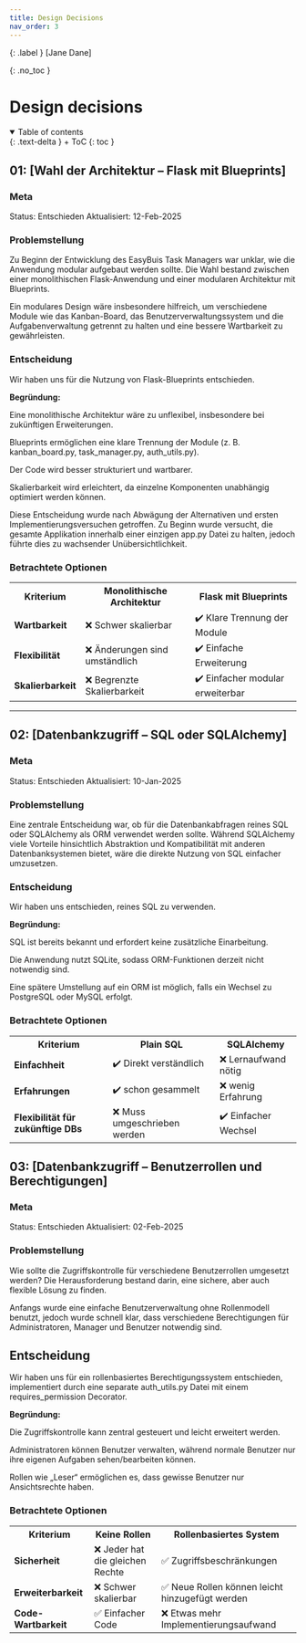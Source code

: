 ```yaml
---
title: Design Decisions
nav_order: 3
---
```


{: .label }
[Jane Dane]

{: .no_toc }
# Design decisions

<details open markdown="block">
{: .text-delta }
<summary>Table of contents</summary>
+ ToC
{: toc }
</details>

## 01: [Wahl der Architektur – Flask mit Blueprints]

### Meta

Status: Entschieden
Aktualisiert: 12-Feb-2025

### Problemstellung

Zu Beginn der Entwicklung des EasyBuis Task Managers war unklar, wie die Anwendung modular aufgebaut werden sollte. Die Wahl bestand zwischen einer monolithischen Flask-Anwendung und einer modularen Architektur mit Blueprints.

Ein modulares Design wäre insbesondere hilfreich, um verschiedene Module wie das Kanban-Board, das Benutzerverwaltungssystem und die Aufgabenverwaltung getrennt zu halten und eine bessere Wartbarkeit zu gewährleisten.

### Entscheidung

Wir haben uns für die Nutzung von Flask-Blueprints entschieden.

**Begründung:**

Eine monolithische Architektur wäre zu unflexibel, insbesondere bei zukünftigen Erweiterungen.

Blueprints ermöglichen eine klare Trennung der Module (z. B. kanban_board.py, task_manager.py, auth_utils.py).

Der Code wird besser strukturiert und wartbarer.

Skalierbarkeit wird erleichtert, da einzelne Komponenten unabhängig optimiert werden können.

Diese Entscheidung wurde nach Abwägung der Alternativen und ersten Implementierungsversuchen getroffen. Zu Beginn wurde versucht, die gesamte Applikation innerhalb einer einzigen app.py Datei zu halten, jedoch führte dies zu wachsender Unübersichtlichkeit.

### Betrachtete Optionen

<table>
  <tr>
    <th>Kriterium</th>
    <th>Monolithische Architektur</th>
    <th>Flask mit Blueprints</th>
  </tr>
  <tr>
    <td><b>Wartbarkeit</b></td>
    <td>❌ Schwer skalierbar</td>
    <td>✔️ Klare Trennung der Module</td>
  </tr>
  <tr>
    <td><b>Flexibilität</b></td>
    <td>❌ Änderungen sind umständlich</td>
    <td>✔️ Einfache Erweiterung</td>
  </tr>
  <tr>
    <td><b>Skalierbarkeit</b></td>
    <td>❌ Begrenzte Skalierbarkeit</td>
    <td>✔️ Einfacher modular erweiterbar</td>
  </tr>
</table>


---

## 02: [Datenbankzugriff – SQL oder SQLAlchemy]

### Meta

Status: Entschieden
Aktualisiert: 10-Jan-2025

### Problemstellung

Eine zentrale Entscheidung war, ob für die Datenbankabfragen reines SQL oder SQLAlchemy als ORM verwendet werden sollte. Während SQLAlchemy viele Vorteile hinsichtlich Abstraktion und Kompatibilität mit anderen Datenbanksystemen bietet, wäre die direkte Nutzung von SQL einfacher umzusetzen.

### Entscheidung

Wir haben uns entschieden, reines SQL zu verwenden.

**Begründung:**

SQL ist bereits bekannt und erfordert keine zusätzliche Einarbeitung.

Die Anwendung nutzt SQLite, sodass ORM-Funktionen derzeit nicht notwendig sind.

Eine spätere Umstellung auf ein ORM ist möglich, falls ein Wechsel zu PostgreSQL oder MySQL erfolgt.

### Betrachtete Optionen

<table>
  <tr>
    <th>Kriterium</th>
    <th>Plain SQL</th>
    <th>SQLAlchemy</th>
  </tr>
  <tr>
    <td><b>Einfachheit</b></td>
    <td>✔️ Direkt verständlich</td>
    <td>❌ Lernaufwand nötig</td>
  </tr>
  <tr>
    <td><b>Erfahrungen</b></td>
    <td>✔️ schon gesammelt</td>
    <td>❌ wenig Erfahrung</td>
  </tr>
  <tr>
    <td><b>Flexibilität für zukünftige DBs</b></td>
    <td>❌ Muss umgeschrieben werden</td>
    <td>✔️ Einfacher Wechsel</td>
  </tr>
</table>




## 03: [Datenbankzugriff – Benutzerrollen und Berechtigungen]

### Meta

Status: Entschieden
Aktualisiert: 02-Feb-2025

### Problemstellung

Wie sollte die Zugriffskontrolle für verschiedene Benutzerrollen umgesetzt werden? Die Herausforderung bestand darin, eine sichere, aber auch flexible Lösung zu finden.

Anfangs wurde eine einfache Benutzerverwaltung ohne Rollenmodell benutzt, jedoch wurde schnell klar, dass verschiedene Berechtigungen für Administratoren, Manager und Benutzer notwendig sind.

## Entscheidung

Wir haben uns für ein rollenbasiertes Berechtigungssystem entschieden, implementiert durch eine separate auth_utils.py Datei mit einem requires_permission Decorator.

**Begründung:**

Die Zugriffskontrolle kann zentral gesteuert und leicht erweitert werden.

Administratoren können Benutzer verwalten, während normale Benutzer nur ihre eigenen Aufgaben sehen/bearbeiten können.

Rollen wie „Leser“ ermöglichen es, dass gewisse Benutzer nur Ansichtsrechte haben.

### Betrachtete Optionen

<table>
  <tr>
    <th>Kriterium</th>
    <th>Keine Rollen</th>
    <th>Rollenbasiertes System</th>
  </tr>
  <tr>
    <td><b>Sicherheit</b></td>
    <td>❌ Jeder hat die gleichen Rechte</td>
    <td>✅ Zugriffsbeschränkungen</td>
  </tr>
  <tr>
    <td><b>Erweiterbarkeit</b></td>
    <td>❌ Schwer skalierbar</td>
    <td>✅ Neue Rollen können leicht hinzugefügt werden</td>
  </tr>
  <tr>
    <td><b>Code-Wartbarkeit</b></td>
    <td>✅ Einfacher Code</td>
    <td>❌ Etwas mehr Implementierungsaufwand</td>
  </tr>
</table>
